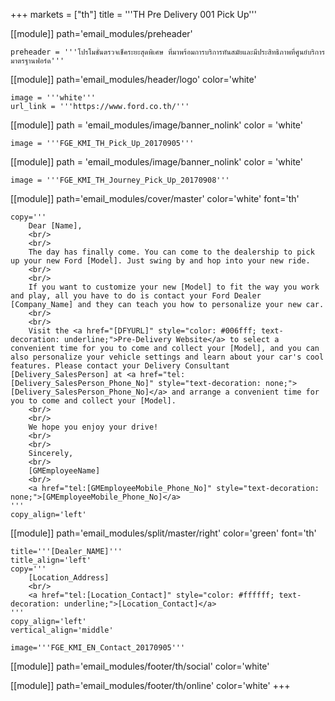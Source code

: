 +++
markets = ["th"]
title = '''TH Pre Delivery 001 Pick Up'''

[[module]]
path='email_modules/preheader'

	preheader = '''โปรโมชั่นตรวจเช็คระยะสุดพิเศษ ที่มาพร้อมการบริการทันสมัยและมีประสิทธิภาพที่ศูนย์บริการมาตรฐานฟอร์ด'''

[[module]]
path='email_modules/header/logo'
color='white'

	image = '''white'''
	url_link = '''https://www.ford.co.th/'''

[[module]]
path = 'email_modules/image/banner_nolink'
color = 'white'

	image = '''FGE_KMI_TH_Pick_Up_20170905'''

[[module]]
path = 'email_modules/image/banner_nolink'
color = 'white'

	image = '''FGE_KMI_TH_Journey_Pick_Up_20170908'''

[[module]]
path='email_modules/cover/master'
color='white'
font='th'

	copy='''
		Dear [Name],
		<br/>
		<br/>
		The day has finally come. You can come to the dealership to pick up your new Ford [Model]. Just swing by and hop into your new ride.
		<br/>
		<br/>
		If you want to customize your new [Model] to fit the way you work and play, all you have to do is contact your Ford Dealer [Company_Name] and they can teach you how to personalize your new car. 
		<br/>
		<br/>
		Visit the <a href="[DFYURL]" style="color: #006fff; text-decoration: underline;">Pre-Delivery Website</a> to select a convenient time for you to come and collect your [Model], and you can also personalize your vehicle settings and learn about your car's cool features. Please contact your Delivery Consultant [Delivery_SalesPerson] at <a href="tel:[Delivery_SalesPerson_Phone_No]" style="text-decoration: none;">[Delivery_SalesPerson_Phone_No]</a> and arrange a convenient time for you to come and collect your [Model]. 
		<br/>
		<br/>
		We hope you enjoy your drive!
		<br/>
		<br/>
		Sincerely,
		<br/>
		[GMEmployeeName]
		<br/>
		<a href="tel:[GMEmployeeMobile_Phone_No]" style="text-decoration: none;">[GMEmployeeMobile_Phone_No]</a>
	'''
	copy_align='left'

[[module]]
path='email_modules/split/master/right'
color='green'
font='th'

	title='''[Dealer_NAME]'''
	title_align='left'
	copy='''
		[Location_Address]
		<br/>
		<a href="tel:[Location_Contact]" style="color: #ffffff; text-decoration: underline;">[Location_Contact]</a>
	'''
	copy_align='left'
	vertical_align='middle'

	image='''FGE_KMI_EN_Contact_20170905'''

[[module]]
path='email_modules/footer/th/social'
color='white'

[[module]]
path='email_modules/footer/th/online'
color='white'
+++